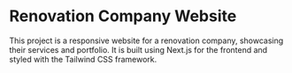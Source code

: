 # Renovation Company Website

This project is a responsive website for a renovation company, showcasing their services and portfolio. It is built using Next.js for the frontend and styled with the Tailwind CSS framework.
